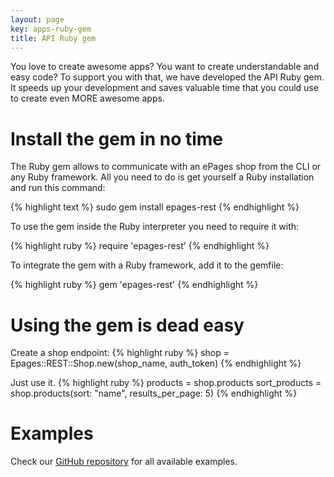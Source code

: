 ```yaml
---
layout: page
key: apps-ruby-gem
title: API Ruby gem
---
```


You love to create awesome apps?
You want to create understandable and easy code?
To support you with that, we have developed the API Ruby gem.
It speeds up your development and saves valuable time that you could use to create even MORE awesome apps.

# Install the gem in no time

The Ruby gem allows to communicate with an ePages shop from the CLI or any Ruby framework.
All you need to do is get yourself a Ruby installation and run this command:

{% highlight text %}
sudo gem install epages-rest
{% endhighlight %}

To use the gem inside the Ruby interpreter you need to require it with:

{% highlight ruby %}
require 'epages-rest'
{% endhighlight %}

To integrate the gem with a Ruby framework, add it to the gemfile:

{% highlight ruby %}
gem 'epages-rest'
{% endhighlight %}

# Using the gem is dead easy

Create a shop endpoint:
{% highlight ruby %}
shop = Epages::REST::Shop.new(shop_name, auth_token)
{% endhighlight %}

Just use it.
{% highlight ruby %}
products = shop.products
sort_products = shop.products(sort: "name", results_per_page: 5)
{% endhighlight %}

# Examples

Check our [GitHub repository](https://github.com/ePages-de/epages-rest-ruby/tree/master/examples) for all available examples.
